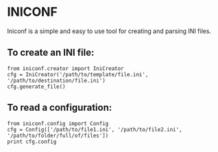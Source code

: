 INICONF
=======

Iniconf is a simple and easy to use tool for creating and parsing INI files.


To create an INI file:
----------------------

    from iniconf.creator import IniCreator
    cfg = IniCreator('/path/to/template/file.ini', '/path/to/destination/file.ini')
    cfg.generate_file()


To read a configuration:
------------------------

    from iniconf.config import Config
    cfg = Config(['/path/to/file1.ini', '/path/to/file2.ini', '/path/to/folder/full/of/files'])
    print cfg.config